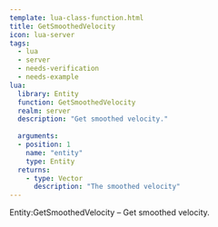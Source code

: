 ```yaml
---
template: lua-class-function.html
title: GetSmoothedVelocity
icon: lua-server
tags:
  - lua
  - server
  - needs-verification
  - needs-example
lua:
  library: Entity
  function: GetSmoothedVelocity
  realm: server
  description: "Get smoothed velocity."
  
  arguments:
  - position: 1
    name: "entity"
    type: Entity
  returns:
    - type: Vector
      description: "The smoothed velocity"
---
```


<div class="lua__search__keywords">
Entity:GetSmoothedVelocity &#x2013; Get smoothed velocity.
</div>
